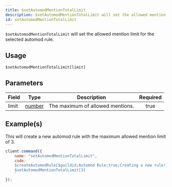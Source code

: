 ```yaml
---
title: $setAutomodMentionTotalLimit
description: $setAutomodMentionTotalLimit will set the allowed mention limit for the selected automod rule.
id: setAutomodMentionTotalLimit
---
```


`$setAutomodMentionTotalLimit` will set the allowed mention limit for the selected automod rule.

## Usage

```aoi
$setAutomodMentionTotalLimit[limit]
```

## Parameters

| Field | Type                                                                                              | Description                      | Required |
| ----- | ------------------------------------------------------------------------------------------------- | -------------------------------- | :------: |
| limit | [number](https://developer.mozilla.org/en-US/docs/Web/JavaScript/Reference/Global_Objects/Number) | The maximum of allowed mentions. |   true   |

## Example(s)

This will create a new automod rule with the maximum allowed mention limit of 3.

```javascript
client.command({
    name: "setAutomodMentionTotalLimit",
    code: `
    $createAutomodRule[$guildid;Automod Rule;true;Creating a new rule!]
    $setAutomodMentionTotalLimit[3]
    `
});
```
